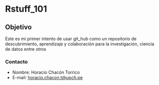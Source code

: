 # Rstuff_101

## Objetivo
Este es mi primer intento de usar git_hub como un repositorio de descubrimiento, aprendizaje y colaboración para la investigación, ciencia de datos entre otros

### Contacto
* Nombre: Horacio Chacón Torrico
* E-mail: horacio.chacon.t@upch.pe
